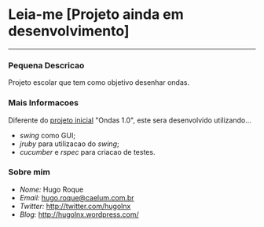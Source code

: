 # Leia-me [Projeto ainda em desenvolvimento] #
***
### Pequena Descricao ###
Projeto escolar que tem como objetivo desenhar ondas.

### Mais Informacoes ###
Diferente do [projeto inicial](http://github.com/HugoLnx/Ondas) "Ondas 1.0",
este sera desenvolvido utilizando...

*   _swing_ como GUI;
*   _jruby_ para utilizacao do _swing_;
*   _cucumber_ e _rspec_ para criacao de testes.

### Sobre mim ###
*   _Nome:_ Hugo Roque
*   _Email:_ hugo.roque@caelum.com.br
*   _Twitter:_ http://twitter.com/hugolnx
*	_Blog:_ http://hugolnx.wordpress.com/
